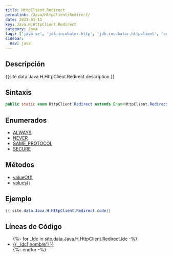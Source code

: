 ```yaml
---
title: HttpClient.Redirect
permalink: /Java/HttpClient/Redirect/
date: 2021-01-11
key: Java.H.HttpClient.Redirect
category: Java
tags: ['java se', 'jdk.incubator.http', 'jdk.incubator.httpclient', 'enumerado java', 'Java 9']
sidebar: 
  nav: java
---
```


## Descripción
{{site.data.Java.H.HttpClient.Redirect.description }}

## Sintaxis
~~~java
public static enum HttpClient.Redirect extends Enum<HttpClient.Redirect>
~~~

## Enumerados
* [ALWAYS](/Java/HttpClient/Redirect/ALWAYS)
* [NEVER](/Java/HttpClient/Redirect/NEVER)
* [SAME_PROTOCOL](/Java/HttpClient/Redirect/SAME_PROTOCOL)
* [SECURE](/Java/HttpClient/Redirect/SECURE)

## Métodos
* [valueOf()](/Java/HttpClient/Redirect/valueOf)
* [values()](/Java/HttpClient/Redirect/values)

## Ejemplo
~~~java
{{ site.data.Java.H.HttpClient.Redirect.code}}
~~~

## Líneas de Código
<ul>
{%- for _ldc in site.data.Java.H.HttpClient.Redirect.ldc -%}
   <li>
       <a href="{{_ldc['url'] }}">{{ _ldc['nombre'] }}</a>
   </li>
{%- endfor -%}
</ul>
